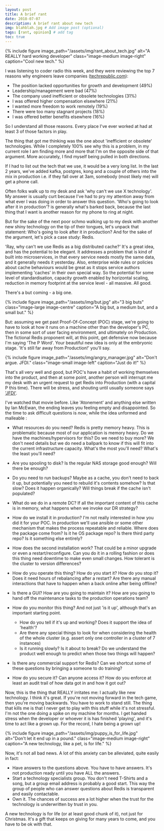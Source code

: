 ```yaml
---
layout: post
title: A brief rant
date: 2018-07-07
description: A brief rant about new tech
img: blahblah.jpg # Add image post (optional)
tags: [rant, opinion] # add tag
toc: true
---
```


{% include figure image_path="/assets/img/rant_about_tech.jpg" alt="A REALLY hard working developer" class="image-medium image-right" caption="Cool new tech." %}

I was listening to coder radio this week, and they were reviewing the top 7 reasons why engineers leave companies ([techrepublic.com](https://www.techrepublic.com/article/why-engineers-leave-your-company-the-7-most-cited-reasons/)):

* The position lacked opportunities for growth and development (49%)
* Leadership/management were bad (47%)
* The company used inefficient or obsolete technologies (31%)
* I was offered higher compensation elsewhere (21%)
* I wanted more freedom to work remotely (19%)
* There were too many stagnant projects (18%)
* I was offered better benefits elsewhere (16%)

So I understand all those reasons. Every place I've ever worked at had at least 3 of those factors in play.

The thing that got me thinking was the one about 'inefficient or obsolete' technologies. While I completely 100% see why this is a problem, in my current role I am finding more and more that I'm on the opposite side of that argument. More accurately, I find myself being pulled in both directions.

If I had to list out the tech that we use, it would be a very long list. In the last 2 years, we've added kafka, postgres, kong and a couple of others into the mix in production i.e. if they fall over at 3am, somebody (most likely me) will get a phone call.

Often folks walk up to my desk and ask 'why can't we use X technology'. My answer is usually curt because I've had to pry my attention away from what ever I was doing in order to answer this question. 'Who's going to look after it in production'? is generally what's barked back, because the last thing that I want is another reason for my phone to ring at night.

But for the sake of the next poor schmo walking up to my desk with another new shiny technology on the tip of their tongues, let's unpack that statement: Who's going to look after it in production? And for the sake of the argument, let's pick a case study: Redis.

'Ray, why can't we use Redis as a big distributed cache?' It's a great idea, and has the potential to be elegant. It addresses a problem that is kind of built into microservices, in that every service needs mostly the same data, and it generally needs it yesterday. Also, enterprise wide rules or policies about cache behaviours would be great as it stops service authors implementing 'caches' in their own special way. So the potential for some level of standardisation, capacity growth enabled by horizontal scaling, reduction in memory footprint at the service level - all massive. All good.

There's a but coming - a big one.

{% include figure image_path="/assets/img/but.jpg" alt="3 big buts" class="image-large image-centre" caption="A big but, a medium but, and a small but." %}

But: assuming we get past Proof-Of-Concept (POC) stage, we're going to have to look at how it runs on a machine other than the developer's PC, then in some sort of user facing environment, and ultimately on Production. The fictional Redis proponent will, at this point, get defensive now because I'm saying 'The P Word'. Your beautiful new idea is only at the embryonic stage. 'It's still far away from Production!' you'll say.

{% include figure image_path="/assets/img/angry_manager.jpg" alt="Don't argue. JFDI." class="image-small image-left" caption="Just do it!" %}

That's all very well and good, but POC's have a habit of working themselves into the product, and then at some point, another person will interrupt me my desk with an urgent request to get Redis into Production (with a capital P this time). There will be stress, and shouting until usually someone says  ['JFDI'](https://www.urbandictionary.com/define.php?term=JFDI).

I've watched that movie before. Like 'Atonement' and anything else written by Ian McEwan, the ending leaves you feeling empty and disappointed. So the time to ask difficult questions is *now*, while the idea unformed and malleable :

* What resources do you need? Redis is pretty memory heavy. This is problematic because most of our application is memory heavy. Do we have the machines/hypervisors for this? Do we need to buy more? We don't need details but we do need a ballpark to know if this will fit into the current infrastructure capacity. What's the most you'll need? What's the least you'll need?

* Are you spooling to disk? Is the regular NAS storage good enough? Will there be enough?

* Do you need to run backups? Maybe as a cache, you don't need to back it up, but potentially you need to rebuild it's contents somehow? Is that slow? Does it happen organically? Will things break if the cache isn't populated?

* What do we do in a remote DC? If all the important content of this cache is in memory, what happens when we invoke our DR strategy?

* How do we install it in production? I'm not really interested in how you did it for your POC. In production we'll use ansible or some other mechanism that makes the process repeatable and reliable. Where does the package come from? Is it he OS package repo? Is there third party repo? Is it something else entirely?

* How does the second installation work? That could be a minor upgrade or even a restart/reconfigure. Can you do it in a rolling fashion or does this thing need downtime to make even small changes. How tolerant is the cluster to version differences?

* How do you operate this thing? How do you start it? How do you stop it? Does it need hours of rebalancing after a restart? Are there any manual interactions that have to happen when a back online after being offline?

* Is there a GUI? How are you going to maintain it? How are you going to hand off the maintenance tasks to the production operations team?

* How do you monitor this thing? And not just 'is it up', although that's an important starting point.
  * How do you tell if it's up and working? Does it support the idea of 'health'?
  * Are there any special things to look for when considering the health of the whole cluster (e.g. assert only one controller in a cluster of 7 instances)
  * Is it running slowly? Is it about to break? Do we understand the product well enough to predict when those two things will happen?

* Is there any commercial support for Redis? Can we shortcut some of these questions by bringing a someone to do training?

* How do you secure it? Can anyone access it? How do you enforce at least an audit trail of how data got in and how it got out?

Now, this is the thing that REALLY irritates me: I actually like new technology. I think it's great. If you're not moving forward in the tech game, then you're moving backwards. You have to work to stand still. The thing that kills me is that I never get to play with this stuff while it's not stressful. I'm not the one doing a spike on my machine for months. I get handed stress when the developer or whoever it is has finished 'playing', and it's time to act like a grown up. For the record, I hate being a grown up!

{% include figure image_path="/assets/img/puppy_is_for_life.jpg" alt="Don't let it end up in a pound." class="image-medium image-right" caption="A new technology, like a pet, is for life." %}

Now, it's not all bad news. A lot of this anxiety can be alleviated, quite easily in fact:
* Have answers to the questions above. You have to have answers. It's not production ready until you have ALL the answers.
* Start a technology specialists group. You don't need T-Shirts and a song, but a group email address is probably a good start. This way the group of people who can answer questions about Redis is transparent and easily contactable.
* Own it. The chances of success are a lot higher when the trust for the technology is underwritten by trust in you.

A new technology is for life (or at least good chunk of it), not just for Christmas. It's a gift that keeps on giving for many years to come, and you have to be ok with that.
